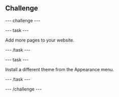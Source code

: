 ## Challenge

--- challenge ---

--- task ---

Add more pages to your website.

--- /task ---

--- task ---

Install a different theme from the Appearance menu.

--- /task ---

--- /challenge ---
